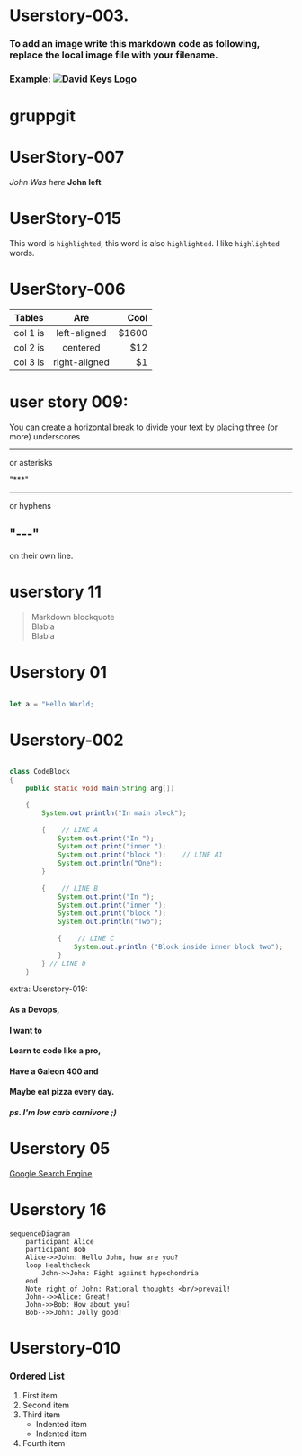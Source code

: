 





# Userstory-003.
### To add an image write this markdown code as following, replace the local image file with your filename.
### Example: ![David Keys Logo](DavidKeysLarge.jpg)
###



# gruppgit


# UserStory-007

*John Was here*
**John left**

# UserStory-015  


This word is `highlighted`, this word is also `highlighted`. I like `highlighted` words.


# UserStory-006  


| Tables   |      Are      |  Cool |
|----------|:-------------:|------:|
| col 1 is |  left-aligned | $1600 |
| col 2 is |    centered   |   $12 |
| col 3 is | right-aligned |    $1 |


# user story 009:
You can create a horizontal break to divide your text by placing three (or more) underscores 

___

or asterisks 

"***"
***

or hyphens

"---"
----

on their own line.



# userstory 11
   > Markdown blockquote  
   > Blabla  
   > Blabla  


# Userstory 01

```js

let a = "Hello World;

```

# Userstory-002

```Java

class CodeBlock
{
    public static void main(String arg[])

    {
        System.out.println("In main block");
        
        {    // LINE A
            System.out.print("In ");
            System.out.print("inner ");
            System.out.print("block ");    // LINE A1
            System.out.println("One");
        }
        
        {    // LINE B
            System.out.print("In ");
            System.out.print("inner ");
            System.out.print("block ");
            System.out.println("Two");
        
            {    // LINE C
                System.out.println ("Block inside inner block two");
            }
        } // LINE D    
    }
 ```





extra: 
Userstory-019:
#### As a Devops,
#### I want to
#### Learn to code like a pro,
#### Have a Galeon 400 and
#### Maybe eat pizza every day.
##### ps. I'm low carb carnivore ;) 


# Userstory 05

[Google Search Engine](https://www.google.se/).

# Userstory 16
``` mermaid
sequenceDiagram
    participant Alice
    participant Bob
    Alice->>John: Hello John, how are you?
    loop Healthcheck
        John->>John: Fight against hypochondria
    end
    Note right of John: Rational thoughts <br/>prevail!
    John-->>Alice: Great!
    John->>Bob: How about you?
    Bob-->>John: Jolly good!
```



# Userstory-010

### Ordered List

1. First item
2. Second item
3. Third item
    - Indented item
    - Indented item
4. Fourth item
    
    

 
   
